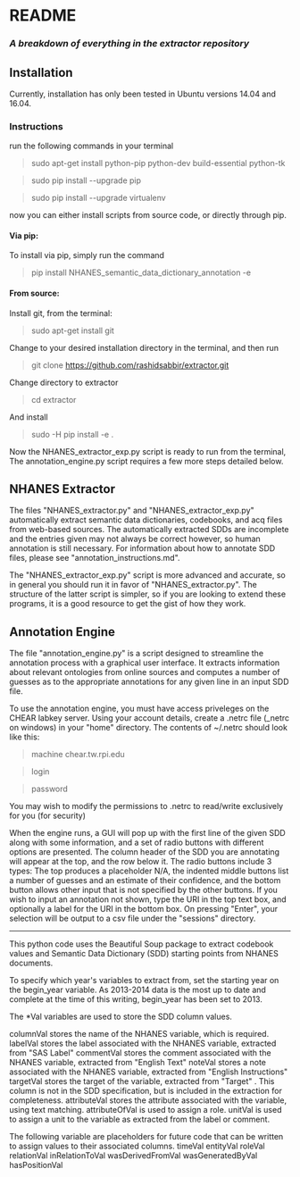 # README
 
### *A breakdown of everything in the extractor repository*

## Installation
Currently, installation has only been tested in Ubuntu versions 14.04 and 16.04.

### Instructions

run the following commands in your terminal
> sudo apt-get install python-pip python-dev build-essential python-tk

> sudo pip install --upgrade pip 

> sudo pip install --upgrade virtualenv

now you can either install scripts from source code, or directly through pip.

#### Via pip:
To install via pip, simply run the command
>pip install NHANES\_semantic\_data\_dictionary\_annotation -e

#### From source:
Install git, from the terminal:
> sudo apt-get install git

Change to your desired installation directory in the terminal, and then run
> git clone https://github.com/rashidsabbir/extractor.git

Change directory to extractor
> cd extractor

And install
> sudo -H pip install -e .

Now the NHANES\_extractor\_exp.py script is ready to run from the terminal, The  annotation\_engine.py script requires a few more steps detailed below.


## NHANES Extractor
The files "NHANES\_extractor.py" and "NHANES\_extractor\_exp.py" automatically extract semantic data dictionaries, codebooks, and acq files from web-based sources.  The automatically extracted SDDs are incomplete and the entries given may not always be correct however, so human annotation is still necessary.  For information about how to annotate SDD files, please see "annotation\_instructions.md".

The "NHANES\_extractor\_exp.py" script is more advanced and accurate, so in general you should run it in favor of "NHANES\_extractor.py".  The structure of the latter script is simpler, so if you are looking to extend these programs, it is a good resource to get the gist of how they work.

## Annotation Engine
The file "annotation\_engine.py" is a script designed to streamline the annotation process with a graphical user interface.  It extracts information about relevant ontologies from online sources and computes a number of guesses as to the appropriate annotations for any given line in an input SDD file.

To use the annotation engine, you must have access priveleges on the CHEAR labkey server.  Using your account details, create a .netrc file (_netrc on windows) in your "home" directory.
The contents of ~/.netrc should look like this:
> machine chear.tw.rpi.edu

> login <your email address>

> password <your password>

You may wish to modify the permissions to .netrc to read/write exclusively for you (for security)

When the engine runs, a GUI will pop up with the first line of the given SDD along with some information, and a set of radio buttons with different options are presented.  The column header of the SDD you are annotating will appear at the top, and the row below it.  The radio buttons include 3 types:
The top produces a placeholder N/A, the indented middle buttons list a number of guesses and an estimate of their confidence, and the bottom button allows other input that is not specified by the other buttons.  If you wish to input an annotation not shown, type the URI in the top text box, and optionally a label for the URI in the bottom box.  On pressing "Enter", your selection will be output to a csv file under the "sessions" directory.



____________________________________________

This python code uses the Beautiful Soup package to extract codebook values and Semantic Data Dictionary (SDD) starting points from NHANES documents.

To specify which year's variables to extract from, set the starting year on the begin_year variable. As 2013-2014 data is the most up to date and complete at the time of this writing, begin_year has been set to 2013.

The *Val variables are used to store the SDD column values.

columnVal stores the name of the NHANES variable, which is required.
labelVal stores the label associated with the NHANES variable, extracted from "SAS Label"
commentVal stores the comment associated with the NHANES variable, extracted from "English Text"
noteVal stores a note associated with the NHANES variable, extracted from "English Instructions"
targetVal stores the target of the variable, extracted from "Target" . This column is not in the SDD specification, but is included in the extraction for completeness.
attributeVal stores the attribute associated with the variable, using text matching.
attributeOfVal is used to assign a role.
unitVal is used to assign a unit to the variable as extracted from the label or comment.

The following variable are placeholders for future code that can be written to assign values to their associated columns.
timeVal
entityVal 
roleVal
relationVal
inRelationToVal
wasDerivedFromVal
wasGeneratedByVal
hasPositionVal
